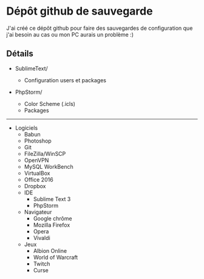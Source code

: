 # Dépôt github de sauvegarde

J'ai créé ce dépôt github pour faire des sauvegardes de configuration que j'ai besoin au cas ou mon PC aurais un problème :)

## Détails

- SublimeText/
    - Configuration users et packages
    
- PhpStorm/
    - Color Scheme (.icls)
    - Packages
    
---
    
- Logiciels
    - Babun
    - Photoshop
    - Git
    - FileZilla/WinSCP
    - OpenVPN
    - MySQL WorkBench
    - VirtualBox
    - Office 2016
    - Dropbox    
    - IDE
        - Sublime Text 3
        - PhpStorm        
    - Navigateur
        - Google chrôme
        - Mozilla Firefox
        - Opera
        - Vivaldi        
    - Jeux
        - Albion Online
        - World of Warcraft
        - Twitch
        - Curse